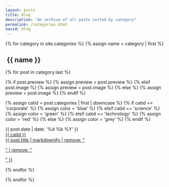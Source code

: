 ```yaml
---
layout: posts
title: Blog
description: "An archive of all posts sorted by category"
permalink: /categories.html
navid: blog
---
```


{% for category in site.categories %}
{% assign name = category | first %}

<div id="{{ name }}" class="section">

<h2 class="section-title">
  <i class="fas fa-asterisk" style="transform: scale(0.9); vertical-align: bottom;"></i>
  <span style="padding-left: 0.2em;">{{ name }}</span>
</h2>

<div class="grid">

{% for post in category.last %}

{% if post.preview %}
  {% assign preview = post.preview %}
{% elsif post.image %}
  {% assign preview = post.image %}
{% else %}
  {% assign preview = post.image %}
{% endif %}

{% assign catid = post.categories | first | downcase %}
{% if catid == 'corporate' %}
  {% assign color = 'blue' %}
{% elsif catid == 'science' %}
  {% assign color = 'green' %}
{% elsif catid == 'technology' %}
  {% assign color = 'red' %}
{% else %}
  {% assign color = 'grey' %}
{% endif %}

<div class="cell">
  <span class="card-label">{{ post.date | date: '%d %b %Y' }}</span>
  <a href="{{ site.url }}{{ post.url }}" title="{{ post.title }}">
  <div class="card">
    <div class="ribbon-box">
      <div class="ribbon-wrapper">
          <div class="{{ color }}-ribbon">{{ catid }}</div>
      </div>
    </div>
    <div class="card-image" style="
      background: url({{ site.url }}/{{ preview }}) no-repeat;
      background-size: cover;"></div>
    <div class="card-text card-text-{{ color }}">
        {{ post.title | markdownify | remove: "<p>" | remove: "</p>" }}
    </div>
  </div>
  </a>
</div>

{% endfor %}
</div>
</div>
{% endfor %}
